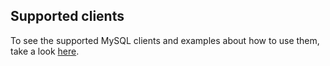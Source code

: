 ## Supported clients

To see the supported MySQL clients and examples about how to use them, take a look [here](https://github.com/src-d/go-mysql-server/blob/7afa88202b2490bb93c08603da422a690099695e/SUPPORTED_CLIENTS.md).
